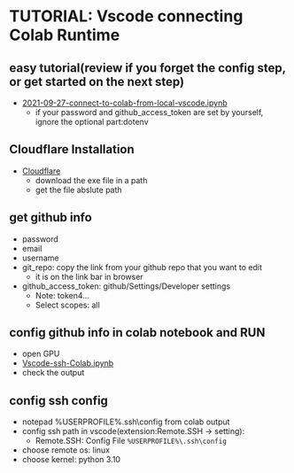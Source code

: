 # TUTORIAL: Vscode connecting Colab Runtime

## easy tutorial(review if you forget the config step, or get started on the next step)
- [2021-09-27-connect-to-colab-from-local-vscode.ipynb](https://colab.research.google.com/github/JayThibs/jacques-blog/blob/master/_notebooks/2021-09-27-connect-to-colab-from-local-vscode.ipynb#scrollTo=4Nv8QdPRGaIv)
    - if your password and github_access_token are set by yourself, ignore the optional part:dotenv

## Cloudflare Installation
- [Cloudflare](https://developers.cloudflare.com/cloudflare-one/connections/connect-apps/install-and-setup/installation/)
    - download the exe file in a path
    - get the file abslute path

## get github info
- password
- email
- username
- git_repo: copy the link from your github repo that you want to edit
    - it is on the link bar in browser
- github_access_token: github/Settings/Developer settings
    - Note: token4...
    - Select scopes: all

## config github info in colab notebook and RUN
- open GPU
- [Vscode-ssh-Colab.ipynb](https://colab.research.google.com/drive/1bl1s0MMR6XPtBQ2BjXOg7bn8nVOCtfyY)
- check the output

## config ssh config
- notepad %USERPROFILE%\.ssh\config from colab output
- config ssh path in vscode(extension:Remote.SSH -> setting):
    - Remote.SSH: Config File `%USERPROFILE%\.ssh\config`
- choose remote os: linux
- choose kernel: python 3.10
